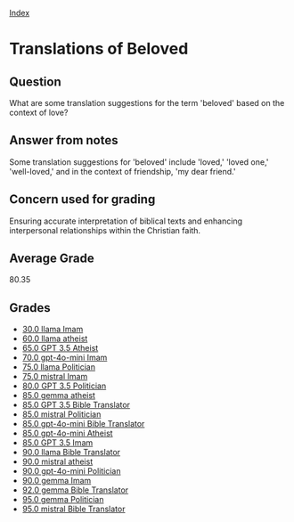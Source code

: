 
[Index](../index.md)
# Translations of Beloved
## Question
What are some translation suggestions for the term 'beloved' based on the context of love?

## Answer from notes
Some translation suggestions for 'beloved' include 'loved,' 'loved one,' 'well-loved,' and in the context of friendship, 'my dear friend.'

## Concern used for grading
Ensuring accurate interpretation of biblical texts and enhancing interpersonal relationships within the Christian faith.

## Average Grade
80.35

## Grades
 * [30.0 llama Imam](../answers/llama_Imam/Translations_of_Beloved.md)
 * [60.0 llama atheist](../answers/llama_atheist/Translations_of_Beloved.md)
 * [65.0 GPT 3.5 Atheist](../answers/GPT_3.5_Atheist/Translations_of_Beloved.md)
 * [70.0 gpt-4o-mini Imam](../answers/gpt-4o-mini_Imam/Translations_of_Beloved.md)
 * [75.0 llama Politician](../answers/llama_Politician/Translations_of_Beloved.md)
 * [75.0 mistral Imam](../answers/mistral_Imam/Translations_of_Beloved.md)
 * [80.0 GPT 3.5 Politician](../answers/GPT_3.5_Politician/Translations_of_Beloved.md)
 * [85.0 gemma atheist](../answers/gemma_atheist/Translations_of_Beloved.md)
 * [85.0 GPT 3.5 Bible Translator](../answers/GPT_3.5_Bible_Translator/Translations_of_Beloved.md)
 * [85.0 mistral Politician](../answers/mistral_Politician/Translations_of_Beloved.md)
 * [85.0 gpt-4o-mini Bible Translator](../answers/gpt-4o-mini_Bible_Translator/Translations_of_Beloved.md)
 * [85.0 gpt-4o-mini Atheist](../answers/gpt-4o-mini_Atheist/Translations_of_Beloved.md)
 * [85.0 GPT 3.5 Imam](../answers/GPT_3.5_Imam/Translations_of_Beloved.md)
 * [90.0 llama Bible Translator](../answers/llama_Bible_Translator/Translations_of_Beloved.md)
 * [90.0 mistral atheist](../answers/mistral_atheist/Translations_of_Beloved.md)
 * [90.0 gpt-4o-mini Politician](../answers/gpt-4o-mini_Politician/Translations_of_Beloved.md)
 * [90.0 gemma Imam](../answers/gemma_Imam/Translations_of_Beloved.md)
 * [92.0 gemma Bible Translator](../answers/gemma_Bible_Translator/Translations_of_Beloved.md)
 * [95.0 gemma Politician](../answers/gemma_Politician/Translations_of_Beloved.md)
 * [95.0 mistral Bible Translator](../answers/mistral_Bible_Translator/Translations_of_Beloved.md)
